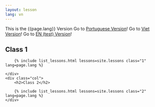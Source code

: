 ```yaml
---
layout: lesson
lang: vn
---
```


This is the {{page.lang}} Version
Go to [Portuguese Version](index-pt.html)!
Go to [Viet Version](index-vn.html)!
Go to [EN (test) Version](index-en.html)!

<div class="container">
  <div class="row">
    <div class="col">
				<h2>Class 1</h2>
		
		{% include list_lessons.html lessons=site.lessons class="1" lang=page.lang %}
		
    </div>
    <div class="col">
		<h2>Class 2</h2>

		{% include list_lessons.html lessons=site.lessons class="2" lang=page.lang %}
    </div>
  </div>
</div>


